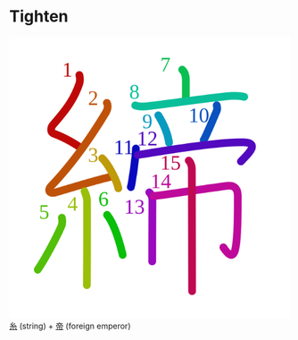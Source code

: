 # Tighten
![7de0](Kanji/kanji-colorize/7de0.svg)
[糸](Kanji/kanji-dict/糸.md) (string) + [帝](Kanji/kanji-dict/帝.md) (foreign emperor)